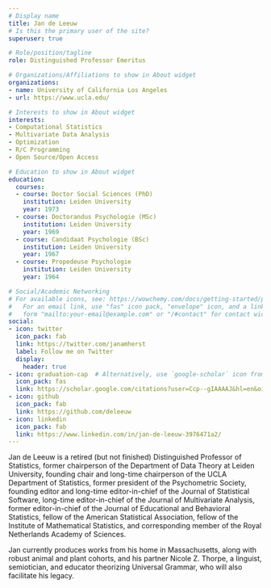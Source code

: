 ```yaml
---
# Display name
title: Jan de Leeuw
# Is this the primary user of the site?
superuser: true

# Role/position/tagline
role: Distinguished Professor Emeritus

# Organizations/Affiliations to show in About widget
organizations:
- name: University of California Los Angeles
- url: https://www.ucla.edu/

# Interests to show in About widget
interests:
- Computational Statistics
- Multivariate Data Analysis
- Optimization
- R/C Programming
- Open Source/Open Access

# Education to show in About widget
education:
  courses:
  - course: Doctor Social Sciences (PhD)
    institution: Leiden University
    year: 1973
  - course: Doctorandus Psychologie (MSc)
    institution: Leiden University
    year: 1969
  - course: Candidaat Psychologie (BSc)
    institution: Leiden University
    year: 1967
  - course: Propedeuse Psychologie
    institution: Leiden University
    year: 1964

# Social/Academic Networking
# For available icons, see: https://wowchemy.com/docs/getting-started/page-builder/#icons
#   For an email link, use "fas" icon pack, "envelope" icon, and a link in the
#   form "mailto:your-email@example.com" or "/#contact" for contact widget.
social:
- icon: twitter
  icon_pack: fab
  link: https://twitter.com/janamherst
  label: Follow me on Twitter
  display:
    header: true
- icon: graduation-cap  # Alternatively, use `google-scholar` icon from `ai`
  icon_pack: fas
  link: https://scholar.google.com/citations?user=Ccp--gIAAAAJ&hl=en&oi=ao
- icon: github
  icon_pack: fab
  link: https://github.com/deleeuw
- icon: linkedin
  icon_pack: fab
  link: https://www.linkedin.com/in/jan-de-leeuw-3976471a2/
---
```

Jan de Leeuw is a retired (but not finished) Distinguished Professor of Statistics, former chairperson of the Department of Data Theory at Leiden University, founding chair and long-time chairperson of the UCLA Department of Statistics, former president of the Psychometric Society, founding editor and long-time editor-in-chief of the Journal of Statistical Software, long-time editor-in-chief of the Journal of Multivariate Analysis, former editor-in-chief of the Journal of Educational and Behavioral Statistics, fellow of the American Statistical Association, fellow of the Institute of Mathematical Statistics, and corresponding member of the Royal Netherlands Academy of Sciences.

Jan currently produces works from his home in Massachusetts, along with robust animal and plant cohorts, and his partner Nicole Z. Thorpe, a linguist, semiotician, and educator theorizing Universal Grammar, who will also facilitate his legacy.


